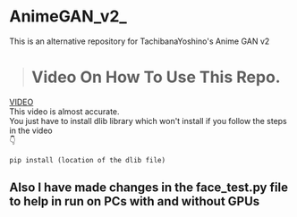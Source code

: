 # AnimeGAN_v2_
This is an alternative repository for TachibanaYoshino's Anime GAN v2

> # Video On How To Use This Repo. 
  
[VIDEO](https://www.youtube.com/watch?v=4WJEG1XwZxg&list=LL&index=1)  
This video is almost accurate.  
You just have to install dlib library which won't install if you follow the steps in the video  
👇
```
pip install (location of the dlib file)
```
##  Also I have made changes in the face_test.py file to help in run on PCs with and without GPUs  
